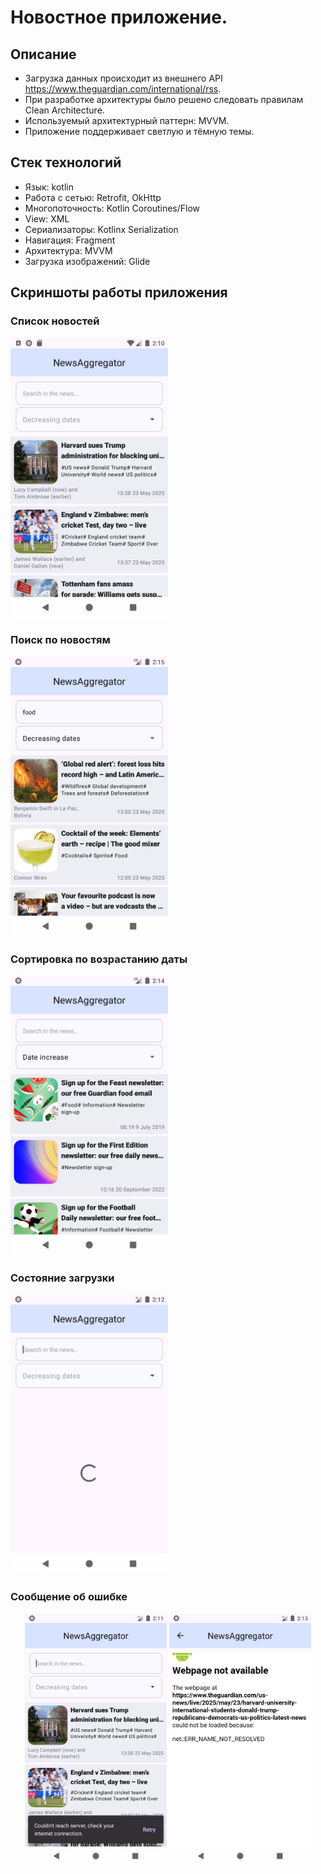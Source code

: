 ﻿# Новостное приложение.

## Описание
 
- Загрузка данных происходит из внешнего API https://www.theguardian.com/international/rss.
- При разработке архитектуры было решено следовать правилам Clean Architecture.  
- Используемый архитектурный паттерн: MVVM.  
- Приложение поддерживает светлую и тёмную темы. 

## Стек технологий

- Язык: kotlin
- Работа с сетью: Retrofit, OkHttp
- Многопоточность: Kotlin Coroutines/Flow
- View: XML
- Сериализаторы: Kotlinx Serialization
- Навигация: Fragment
- Архитектура: MVVM
- Загрузка изображений: Glide

## Скриншоты работы приложения

### Список новостей
<img src="screenshots/main_screen.png" alt="Список новостей. Главный экран" width="50%"/>

### Поиск по новостям
<img src="screenshots/search_query.png" alt="Поиск по новостям в БД" width="50%" />

### Сортировка по возрастанию даты
<img src="screenshots/increase_sorted_filter.png" alt="Сортировка по возрастанию даты" width="50%" />

### Состояние загрузки
<img src="screenshots/loading_state.png" alt="Состояние загрузки" width="50%" />

### Сообщение об ошибке

<p align="center">
  <img src="screenshots/notification_error.png" alt="Уведомление об ошибке на главном экране" width="45%"/>
  <img src="screenshots/notification_error_detail_screen.png" alt="Ошибка загрузки страницы со статьей" width="45%"/>
</p>
